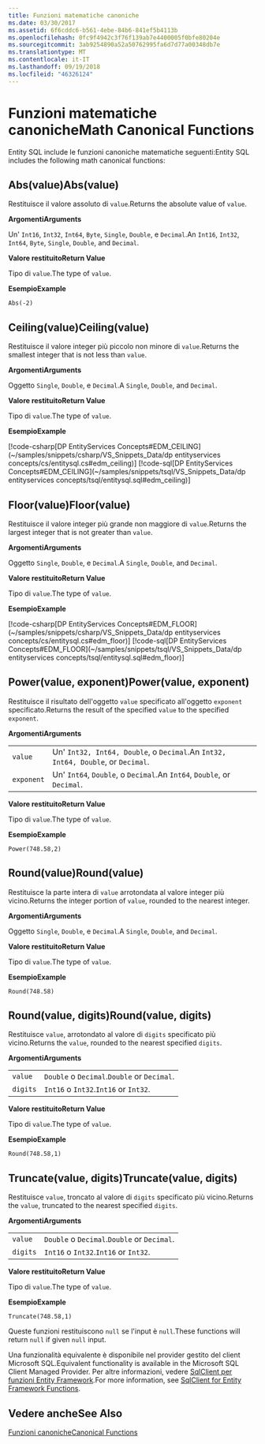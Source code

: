 ```yaml
---
title: Funzioni matematiche canoniche
ms.date: 03/30/2017
ms.assetid: 6f6cddc6-b561-4ebe-84b6-841ef5b4113b
ms.openlocfilehash: 0fc9f4942c3f76f139ab7e4400005f0bfe80204e
ms.sourcegitcommit: 3ab9254890a52a50762995fa6d7d77a00348db7e
ms.translationtype: MT
ms.contentlocale: it-IT
ms.lasthandoff: 09/19/2018
ms.locfileid: "46326124"
---
```

# <a name="math-canonical-functions"></a><span data-ttu-id="8854a-102">Funzioni matematiche canoniche</span><span class="sxs-lookup"><span data-stu-id="8854a-102">Math Canonical Functions</span></span>

<span data-ttu-id="8854a-103">Entity SQL include le funzioni canoniche matematiche seguenti:</span><span class="sxs-lookup"><span data-stu-id="8854a-103">Entity SQL includes the following math canonical functions:</span></span>
  
## <a name="absvalue"></a><span data-ttu-id="8854a-104">Abs(value)</span><span class="sxs-lookup"><span data-stu-id="8854a-104">Abs(value)</span></span>

<span data-ttu-id="8854a-105">Restituisce il valore assoluto di `value`.</span><span class="sxs-lookup"><span data-stu-id="8854a-105">Returns the absolute value of `value`.</span></span>

<span data-ttu-id="8854a-106">**Argomenti**</span><span class="sxs-lookup"><span data-stu-id="8854a-106">**Arguments**</span></span>

<span data-ttu-id="8854a-107">Un' `Int16`, `Int32`, `Int64`, `Byte`, `Single`, `Double`, e `Decimal`.</span><span class="sxs-lookup"><span data-stu-id="8854a-107">An `Int16`, `Int32`, `Int64`, `Byte`, `Single`, `Double`, and `Decimal`.</span></span>

<span data-ttu-id="8854a-108">**Valore restituito**</span><span class="sxs-lookup"><span data-stu-id="8854a-108">**Return Value**</span></span>

<span data-ttu-id="8854a-109">Tipo di `value`.</span><span class="sxs-lookup"><span data-stu-id="8854a-109">The type of `value`.</span></span>

<span data-ttu-id="8854a-110">**Esempio**</span><span class="sxs-lookup"><span data-stu-id="8854a-110">**Example**</span></span>

`Abs(-2)`

## <a name="ceilingvalue"></a><span data-ttu-id="8854a-111">Ceiling(value)</span><span class="sxs-lookup"><span data-stu-id="8854a-111">Ceiling(value)</span></span>

<span data-ttu-id="8854a-112">Restituisce il valore integer più piccolo non minore di `value`.</span><span class="sxs-lookup"><span data-stu-id="8854a-112">Returns the smallest integer that is not less than `value`.</span></span>

<span data-ttu-id="8854a-113">**Argomenti**</span><span class="sxs-lookup"><span data-stu-id="8854a-113">**Arguments**</span></span>

<span data-ttu-id="8854a-114">Oggetto `Single`, `Double`, e `Decimal`.</span><span class="sxs-lookup"><span data-stu-id="8854a-114">A `Single`, `Double`, and `Decimal`.</span></span>

<span data-ttu-id="8854a-115">**Valore restituito**</span><span class="sxs-lookup"><span data-stu-id="8854a-115">**Return Value**</span></span>

<span data-ttu-id="8854a-116">Tipo di `value`.</span><span class="sxs-lookup"><span data-stu-id="8854a-116">The type of `value`.</span></span>

<span data-ttu-id="8854a-117">**Esempio**</span><span class="sxs-lookup"><span data-stu-id="8854a-117">**Example**</span></span>

[!code-csharp[DP EntityServices Concepts#EDM_CEILING](~/samples/snippets/csharp/VS_Snippets_Data/dp entityservices concepts/cs/entitysql.cs#edm_ceiling)]
[!code-sql[DP EntityServices Concepts#EDM_CEILING](~/samples/snippets/tsql/VS_Snippets_Data/dp entityservices concepts/tsql/entitysql.sql#edm_ceiling)]

## <a name="floorvalue"></a><span data-ttu-id="8854a-118">Floor(value)</span><span class="sxs-lookup"><span data-stu-id="8854a-118">Floor(value)</span></span>

<span data-ttu-id="8854a-119">Restituisce il valore integer più grande non maggiore di `value`.</span><span class="sxs-lookup"><span data-stu-id="8854a-119">Returns the largest integer that is not greater than `value`.</span></span>

<span data-ttu-id="8854a-120">**Argomenti**</span><span class="sxs-lookup"><span data-stu-id="8854a-120">**Arguments**</span></span>

<span data-ttu-id="8854a-121">Oggetto `Single`, `Double`, e `Decimal`.</span><span class="sxs-lookup"><span data-stu-id="8854a-121">A `Single`, `Double`, and `Decimal`.</span></span>

<span data-ttu-id="8854a-122">**Valore restituito**</span><span class="sxs-lookup"><span data-stu-id="8854a-122">**Return Value**</span></span>

<span data-ttu-id="8854a-123">Tipo di `value`.</span><span class="sxs-lookup"><span data-stu-id="8854a-123">The type of `value`.</span></span>

<span data-ttu-id="8854a-124">**Esempio**</span><span class="sxs-lookup"><span data-stu-id="8854a-124">**Example**</span></span>

[!code-csharp[DP EntityServices Concepts#EDM_FLOOR](~/samples/snippets/csharp/VS_Snippets_Data/dp entityservices concepts/cs/entitysql.cs#edm_floor)]
[!code-sql[DP EntityServices Concepts#EDM_FLOOR](~/samples/snippets/tsql/VS_Snippets_Data/dp entityservices concepts/tsql/entitysql.sql#edm_floor)]

## <a name="powervalue-exponent"></a><span data-ttu-id="8854a-125">Power(value, exponent)</span><span class="sxs-lookup"><span data-stu-id="8854a-125">Power(value, exponent)</span></span>

<span data-ttu-id="8854a-126">Restituisce il risultato dell'oggetto `value` specificato all'oggetto `exponent` specificato.</span><span class="sxs-lookup"><span data-stu-id="8854a-126">Returns the result of the specified `value` to the specified `exponent`.</span></span>

<span data-ttu-id="8854a-127">**Argomenti**</span><span class="sxs-lookup"><span data-stu-id="8854a-127">**Arguments**</span></span>

|  |  |
|--|--|
|`value` | <span data-ttu-id="8854a-128">Un' `Int32, Int64, Double`, o `Decimal`.</span><span class="sxs-lookup"><span data-stu-id="8854a-128">An `Int32, Int64, Double`, or `Decimal`.</span></span> |
|`exponent` | <span data-ttu-id="8854a-129">Un' `Int64`, `Double`, o `Decimal`.</span><span class="sxs-lookup"><span data-stu-id="8854a-129">An `Int64`, `Double`, or `Decimal`.</span></span> |

<span data-ttu-id="8854a-130">**Valore restituito**</span><span class="sxs-lookup"><span data-stu-id="8854a-130">**Return Value**</span></span>

<span data-ttu-id="8854a-131">Tipo di `value`.</span><span class="sxs-lookup"><span data-stu-id="8854a-131">The type of `value`.</span></span>

<span data-ttu-id="8854a-132">**Esempio**</span><span class="sxs-lookup"><span data-stu-id="8854a-132">**Example**</span></span>

`Power(748.58,2)`

## <a name="roundvalue"></a><span data-ttu-id="8854a-133">Round(value)</span><span class="sxs-lookup"><span data-stu-id="8854a-133">Round(value)</span></span>

<span data-ttu-id="8854a-134">Restituisce la parte intera di `value` arrotondata al valore integer più vicino.</span><span class="sxs-lookup"><span data-stu-id="8854a-134">Returns the integer portion of `value`, rounded to the nearest integer.</span></span>

<span data-ttu-id="8854a-135">**Argomenti**</span><span class="sxs-lookup"><span data-stu-id="8854a-135">**Arguments**</span></span>

<span data-ttu-id="8854a-136">Oggetto `Single`, `Double`, e `Decimal`.</span><span class="sxs-lookup"><span data-stu-id="8854a-136">A `Single`, `Double`, and `Decimal`.</span></span>

<span data-ttu-id="8854a-137">**Valore restituito**</span><span class="sxs-lookup"><span data-stu-id="8854a-137">**Return Value**</span></span>

<span data-ttu-id="8854a-138">Tipo di `value`.</span><span class="sxs-lookup"><span data-stu-id="8854a-138">The type of `value`.</span></span>

<span data-ttu-id="8854a-139">**Esempio**</span><span class="sxs-lookup"><span data-stu-id="8854a-139">**Example**</span></span>

`Round(748.58)`

## <a name="roundvalue-digits"></a><span data-ttu-id="8854a-140">Round(value, digits)</span><span class="sxs-lookup"><span data-stu-id="8854a-140">Round(value, digits)</span></span>

<span data-ttu-id="8854a-141">Restituisce `value`, arrotondato al valore di `digits` specificato più vicino.</span><span class="sxs-lookup"><span data-stu-id="8854a-141">Returns the `value`, rounded to the nearest specified `digits`.</span></span>

<span data-ttu-id="8854a-142">**Argomenti**</span><span class="sxs-lookup"><span data-stu-id="8854a-142">**Arguments**</span></span>

|  |  |
|--|--|
|`value`|<span data-ttu-id="8854a-143">`Double` o `Decimal`.</span><span class="sxs-lookup"><span data-stu-id="8854a-143">`Double` or `Decimal`.</span></span>|
|`digits`|<span data-ttu-id="8854a-144">`Int16` o `Int32`.</span><span class="sxs-lookup"><span data-stu-id="8854a-144">`Int16` or `Int32`.</span></span>|

<span data-ttu-id="8854a-145">**Valore restituito**</span><span class="sxs-lookup"><span data-stu-id="8854a-145">**Return Value**</span></span>

<span data-ttu-id="8854a-146">Tipo di `value`.</span><span class="sxs-lookup"><span data-stu-id="8854a-146">The type of `value`.</span></span>

<span data-ttu-id="8854a-147">**Esempio**</span><span class="sxs-lookup"><span data-stu-id="8854a-147">**Example**</span></span>

`Round(748.58,1)`

## <a name="truncatevalue-digits"></a><span data-ttu-id="8854a-148">Truncate(value, digits)</span><span class="sxs-lookup"><span data-stu-id="8854a-148">Truncate(value, digits)</span></span>

<span data-ttu-id="8854a-149">Restituisce `value`, troncato al valore di `digits` specificato più vicino.</span><span class="sxs-lookup"><span data-stu-id="8854a-149">Returns the `value`, truncated to the nearest specified `digits`.</span></span>

<span data-ttu-id="8854a-150">**Argomenti**</span><span class="sxs-lookup"><span data-stu-id="8854a-150">**Arguments**</span></span>

|  |  |
|--|--|
|`value`|<span data-ttu-id="8854a-151">`Double` o `Decimal`.</span><span class="sxs-lookup"><span data-stu-id="8854a-151">`Double` or `Decimal`.</span></span>|
|`digits`|<span data-ttu-id="8854a-152">`Int16` o `Int32`.</span><span class="sxs-lookup"><span data-stu-id="8854a-152">`Int16` or `Int32`.</span></span>|

<span data-ttu-id="8854a-153">**Valore restituito**</span><span class="sxs-lookup"><span data-stu-id="8854a-153">**Return Value**</span></span>

<span data-ttu-id="8854a-154">Tipo di `value`.</span><span class="sxs-lookup"><span data-stu-id="8854a-154">The type of `value`.</span></span>

<span data-ttu-id="8854a-155">**Esempio**</span><span class="sxs-lookup"><span data-stu-id="8854a-155">**Example**</span></span>

`Truncate(748.58,1)`  
  
 <span data-ttu-id="8854a-156">Queste funzioni restituiscono `null` se l'input è `null`.</span><span class="sxs-lookup"><span data-stu-id="8854a-156">These functions will return `null` if given `null` input.</span></span>  
  
 <span data-ttu-id="8854a-157">Una funzionalità equivalente è disponibile nel provider gestito del client Microsoft SQL.</span><span class="sxs-lookup"><span data-stu-id="8854a-157">Equivalent functionality is available in the Microsoft SQL Client Managed Provider.</span></span> <span data-ttu-id="8854a-158">Per altre informazioni, vedere [SqlClient per funzioni Entity Framework](../../../../../../docs/framework/data/adonet/ef/sqlclient-for-ef-functions.md).</span><span class="sxs-lookup"><span data-stu-id="8854a-158">For more information, see [SqlClient for Entity Framework Functions](../../../../../../docs/framework/data/adonet/ef/sqlclient-for-ef-functions.md).</span></span>  
  
## <a name="see-also"></a><span data-ttu-id="8854a-159">Vedere anche</span><span class="sxs-lookup"><span data-stu-id="8854a-159">See Also</span></span>  
 [<span data-ttu-id="8854a-160">Funzioni canoniche</span><span class="sxs-lookup"><span data-stu-id="8854a-160">Canonical Functions</span></span>](../../../../../../docs/framework/data/adonet/ef/language-reference/canonical-functions.md)
